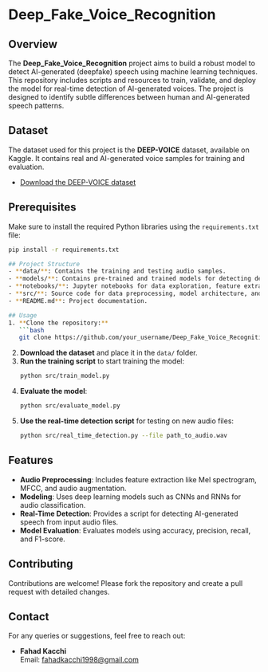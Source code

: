# Deep_Fake_Voice_Recognition

## Overview
The **Deep_Fake_Voice_Recognition** project aims to build a robust model to detect AI-generated (deepfake) speech using machine learning techniques. This repository includes scripts and resources to train, validate, and deploy the model for real-time detection of AI-generated voices. The project is designed to identify subtle differences between human and AI-generated speech patterns.

## Dataset
The dataset used for this project is the **DEEP-VOICE** dataset, available on Kaggle. It contains real and AI-generated voice samples for training and evaluation.
- [Download the DEEP-VOICE dataset](https://www.kaggle.com/datasets/birdy654/deep-voice-deepfake-voice-recognition/data)

## Prerequisites
Make sure to install the required Python libraries using the `requirements.txt` file:
```bash
pip install -r requirements.txt

## Project Structure
- **data/**: Contains the training and testing audio samples.
- **models/**: Contains pre-trained and trained models for detecting deepfake voices.
- **notebooks/**: Jupyter notebooks for data exploration, feature extraction, and model training.
- **src/**: Source code for data preprocessing, model architecture, and utility functions.
- **README.md**: Project documentation.

## Usage
1. **Clone the repository:**
   ```bash
   git clone https://github.com/your_username/Deep_Fake_Voice_Recognition.git
   ```
2. **Download the dataset** and place it in the `data/` folder.
3. **Run the training script** to start training the model:
   ```bash
   python src/train_model.py
   ```
4. **Evaluate the model**:
   ```bash
   python src/evaluate_model.py
   ```
5. **Use the real-time detection script** for testing on new audio files:
   ```bash
   python src/real_time_detection.py --file path_to_audio.wav
   ```

## Features
- **Audio Preprocessing**: Includes feature extraction like Mel spectrogram, MFCC, and audio augmentation.
- **Modeling**: Uses deep learning models such as CNNs and RNNs for audio classification.
- **Real-Time Detection**: Provides a script for detecting AI-generated speech from input audio files.
- **Model Evaluation**: Evaluates models using accuracy, precision, recall, and F1-score.

## Contributing
Contributions are welcome! Please fork the repository and create a pull request with detailed changes.

## Contact
For any queries or suggestions, feel free to reach out:

- **Fahad Kacchi**  
  Email: [fahadkacchi1998@gmail.com](mailto:fahadkacchi1998@gmail.com)
